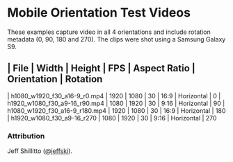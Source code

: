 # Mobile Orientation Test Videos

These examples capture video in all 4 orientations and include rotation metadata (0, 90, 180 and 270). The clips were 
shot using a Samsung Galaxy S9.

| File | Width | Height | FPS | Aspect Ratio | Orientation | Rotation
---------------------------------------------------------------
| h1080_w1920_f30_a16-9_r0.mp4 | 1920 | 1080 | 30 | 16:9 | Horizontal | 0
| h1920_w1080_f30_a9-16_r90.mp4 | 1080 | 1920 | 30 | 9:16 | Horizontal | 90
| h1080_w1920_f30_a16-9_r180.mp4 | 1920 | 1080 | 30 | 16:9 | Horizontal | 180
| h1920_w1080_f30_a9-16_r270 | 1080 | 1920 | 30 | 9:16 | Horizontal | 270

### Attribution

Jeff Shillitto ([@jeffski](https://github.com/jeffski)).
